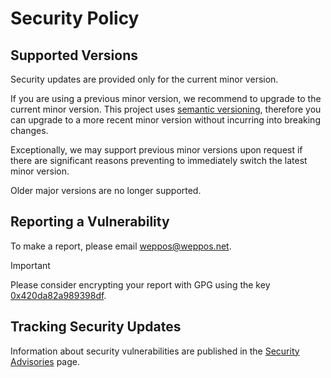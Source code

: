 # Security Policy

## Supported Versions

Security updates are provided only for the current minor version.

If you are using a previous minor version, we recommend to upgrade to the
current minor version. This project uses
[semantic versioning](https://semver.org/), therefore you can upgrade to a more
recent minor version without incurring into breaking changes.

Exceptionally, we may support previous minor versions upon request if there are
significant reasons preventing to immediately switch the latest minor version.

Older major versions are no longer supported.

## Reporting a Vulnerability

To make a report, please email weppos@weppos.net.

> [!IMPORTANT]  
> Please consider encrypting your report with GPG using the key
> [0x420da82a989398df](https://keyserver.ubuntu.com/pks/lookup?op=get&search=0x420da82a989398df).

## Tracking Security Updates

Information about security vulnerabilities are published in the
[Security Advisories](https://github.com/weppos/publicsuffix-ruby/security/advisories)
page.
